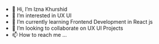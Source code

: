 - 👋 Hi, I’m Izna Khurshid
- 👀 I’m interested in UX UI
- 🌱 I’m currently learning Frontend Development in React js
- 💞️ I’m looking to collaborate on UX UI Projects
- 📫 How to reach me ...

